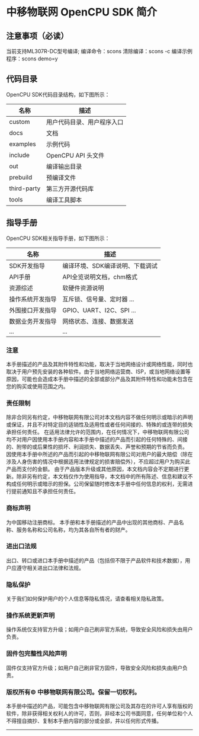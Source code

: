 # 中移物联网 OpenCPU SDK 简介 


## **注意事项（必读）**
当前支持ML307R-DC型号编译;
编译命令：scons 
清除编译：scons -c
编译示例程序：scons demo=y

## **代码目录**
OpenCPU SDK代码目录结构，如下图所示：

| 名称          | 描述                       |
| ------------- | --------------------------|
| custom        | 用户代码目录、用户程序入口  |
| docs          | 文档                      |
| examples      | 示例代码                  |
| include       | OpenCPU API 头文件        |
| out           | 编译输出目录               |
| prebuild      | 预编译文件                 |
| third-party   | 第三方开源代码库           |
| tools         | 编译工具脚本               |

## **指导手册**
OpenCPU SDK相关指导手册，如下图所示：

| 名称             | 描述                           |
| ---------------- | ------------------------------|
| SDK开发指导      | 编译环境、SDK编译说明、下载调试  |
| API手册          | API全览说明文档，chm格式        |
| 资源综述          | 软硬件资源说明                 |
| 操作系统开发指导  | 互斥锁、信号量、定时器 ...      |
| 外围接口开发指导  | GPIO、UART、I2C、SPI ...      |
| 数据业务开发指导  | 网络状态、连接、数据发送        |
| ...              | ...           |

### 注意

本手册描述的产品及其附件特性和功能，取决于当地网络设计或网络性能，同时也取决于用户预先安装的各种软件。由于当地网络运营商、ISP，或当地网络设置等原因，可能也会造成本手册中描述的全部或部分产品及其附件特性和功能未包含在您的购买或使用范围之内。 

### 责任限制

除非合同另有约定，中移物联网有限公司对本文档内容不做任何明示或暗示的声明或保证，并且不对特定目的适销性及适用性或者任何间接的、特殊的或连带的损失承担任何责任。
 在适用法律允许的范围内，在任何情况下，中移物联网有限公司均不对用户因使用本手册内容和本手册中描述的产品而引起的任何特殊的、间接的、附带的或后果性的损坏、利润损失、数据丢失、声誉和预期的节省而负责。
 因使用本手册中所述的产品而引起的中移物联网有限公司对用户的最大赔偿（除在涉及⼈身伤害的情况中根据适⽤法律规定的损害赔偿外），不应超过用户为购买此产品而支付的金额。
 由于产品版本升级或其他原因，本文档内容会不定期进行更新。除非另有约定，本文档仅作为使用指导，本文档中的所有陈述、信息和建议不构成任何明示或暗示的担保。公司保留随时修改本手册中任何信息的权利，无需进行提前通知且不承担任何责任。


### 商标声明

为中国移动注册商标。
 本手册和本手册描述的产品中出现的其他商标、产品名称、服务名称和公司名称，均为其各自所有者的财产。 

### 进出口法规

出口、转口或进口本手册中描述的产品（包括但不限于产品软件和技术数据），用户应遵守相关进出口法律和法规。 

### 隐私保护

关于我们如何保护用户的个人信息等隐私情况，请查看相关隐私政策。 

### 操作系统更新声明

操作系统仅支持官方升级；如用户自己刷非官方系统，导致安全风险和损失由用户负责。 

### 固件包完整性风险声明

固件仅支持官方升级；如用户自己刷非官方固件，导致安全风险和损失由用户负责。 

### 版权所有© 中移物联网有限公司。保留一切权利。

本手册中描述的产品，可能包含中移物联网有限公司及其存在的许可人享有版权的软件，除非获得相关权利人的许可，否则，非经本公司书面同意，任何单位和个人不得擅自摘抄、复制本手册内容的部分或全部，并以任何形式传播。 



  
--------------------------------------------------------------------------------



